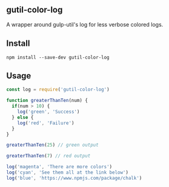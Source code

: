## gutil-color-log

A wrapper around gulp-util's log for less verbose colored logs.

## Install

`npm install --save-dev gutil-color-log`

## Usage

```javascript
const log = require('gutil-color-log')

function greaterThanTen(num) {
  if(num > 10) {
    log('green', 'Success')
  } else {
    log('red', 'Failure')
  }
}

greaterThanTen(25) // green output

greaterThanTen(7) // red output

log('magenta', 'There are more colors')
log('cyan', 'See them all at the link below')
log('blue', 'https://www.npmjs.com/package/chalk')
```
